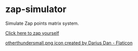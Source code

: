 # zap-simulator

Simulate Zap points matrix system.

<a href="https://mclilzee.github.io/zap-simulator/">Click here to zap yourself</a>

<a href="https://www.flaticon.com/free-icons/thunder" title="thunder icons">otherthundersmall.png icon created by Darius Dan - Flaticon</a>
